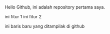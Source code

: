 Hello Github, ini adalah repository pertama saya.

ini fitur 1
ini fitur 2

ini baris baru yang ditampilak  di github
